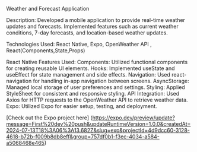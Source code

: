 Weather and Forecast Application

Description: Developed a mobile application to provide real-time weather updates and forecasts. Implemented features such as current weather conditions, 7-day forecasts, and location-based weather updates.

Technologies Used: React Native, Expo, OpenWeather API , React(Components,State,Props)

React Native Features Used:
Components:         Utilized functional components for creating reusable UI elements.
Hooks:              Implemented useState and useEffect for state management and side effects.
Navigation:         Used react-navigation for handling in-app navigation between screens.
AsyncStorage:       Managed local storage of user preferences and settings.
Styling:            Applied StyleSheet for consistent and responsive styling.
API Integration:    Used Axios for HTTP requests to the OpenWeather API to retrieve weather data.
Expo:               Utilized Expo for easier setup, testing, and deployment.

[Check out the Expo project here] (https://expo.dev/preview/update?message=First%20dev%20push&updateRuntimeVersion=1.0.0&createdAt=2024-07-13T18%3A06%3A13.682Z&slug=exp&projectId=4d9dcc60-3128-4618-b72b-f009b8db8eff&group=757df0b1-f3ec-4034-a584-a5068468e465)

